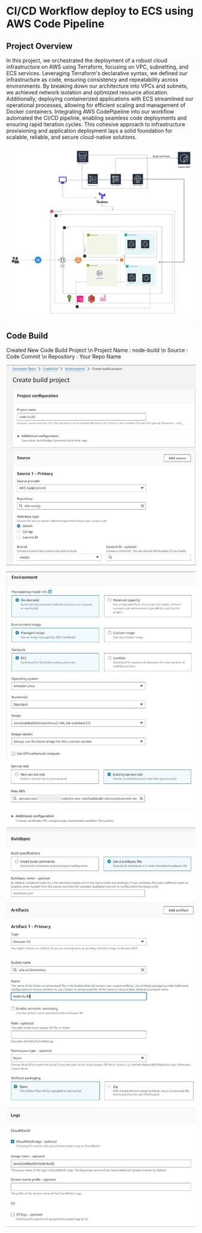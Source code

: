 # CI/CD Workflow deploy to ECS using AWS Code Pipeline

<h2>Project Overview</h2>
<p>In this project, we orchestrated the deployment of a robust cloud infrastructure on AWS using Terraform, focusing on VPC, subnetting, and ECS services. Leveraging Terraform's declarative syntax, we defined our infrastructure as code, ensuring consistency and repeatability across environments. By breaking down our architecture into VPCs and subnets, we achieved network isolation and optimized resource allocation. Additionally, deploying containerized applications with ECS streamlined our operational processes, allowing for efficient scaling and management of Docker containers. Integrating AWS CodePipeline into our workflow automated the CI/CD pipeline, enabling seamless code deployments and ensuring rapid iteration cycles. This cohesive approach to infrastructure provisioning and application deployment lays a solid foundation for scalable, reliable, and secure cloud-native solutions.</p>

![CHEESE](images/codepipelinecs.jpg)

<h2>Code Build</h2>

<p>Created New Code Build Project \n
   Project Name : node-build \n
   Source : Code Commit \n
   Repository : Your Repo Name
</p>

![CHEESE](images/bp1.jpg)

![CHEESE](images/bp2.jpg)
![CHEESE](images/bp3.jpg)
![CHEESE](images/bp4.jpg)
![CHEESE](images/bp5.jpg)


